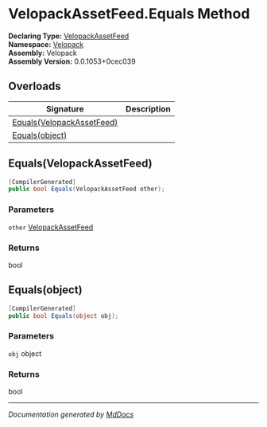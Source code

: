 ﻿<!--  
  <auto-generated>   
    The contents of this file were generated by a tool.  
    Changes to this file may be list if the file is regenerated  
  </auto-generated>   
-->

# VelopackAssetFeed.Equals Method

**Declaring Type:** [VelopackAssetFeed](../index.md)  
**Namespace:** [Velopack](../../index.md)  
**Assembly:** Velopack  
**Assembly Version:** 0.0.1053+0cec039

## Overloads

| Signature                                             | Description |
| ----------------------------------------------------- | ----------- |
| [Equals(VelopackAssetFeed)](#equalsvelopackassetfeed) |             |
| [Equals(object)](#equalsobject)                       |             |

## Equals(VelopackAssetFeed)

```csharp
[CompilerGenerated]
public bool Equals(VelopackAssetFeed other);
```

### Parameters

`other`  [VelopackAssetFeed](../index.md)

### Returns

bool

## Equals(object)

```csharp
[CompilerGenerated]
public bool Equals(object obj);
```

### Parameters

`obj`  object

### Returns

bool

___

*Documentation generated by [MdDocs](https://github.com/ap0llo/mddocs)*
